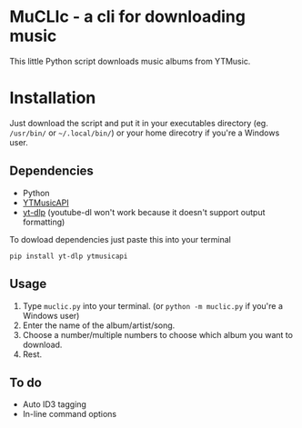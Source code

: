 # MuCLIc - a cli for downloading music
This little Python script downloads music albums from YTMusic.


# Installation

Just download the script and put it in your executables directory (eg. `/usr/bin/` or `~/.local/bin/`) or your home direcotry if you're a Windows user.

## Dependencies

 - Python
 - [YTMusicAPI](https://github.com/sigma67/ytmusicapi)
 - [yt-dlp](https://github.com/yt-dlp/yt-dlp) (youtube-dl won't work because it doesn't support output formatting)
 
 To dowload dependencies just paste this into your terminal

    pip install yt-dlp ytmusicapi

## Usage

 1. Type `muclic.py` into your terminal. (or `python -m muclic.py` if you're a Windows user)
 2. Enter the name of the album/artist/song.
 3. Choose a number/multiple numbers to choose which album you want to download.
 4. Rest.

## To do

 - Auto ID3 tagging
 - In-line command options
